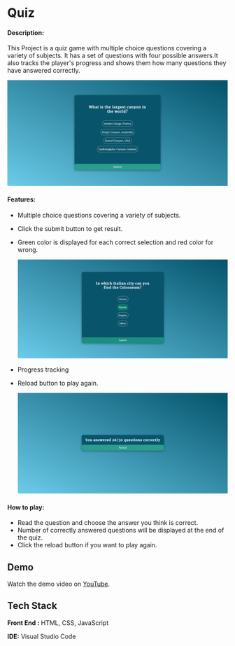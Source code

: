 
# Quiz

#### Description:

This Project is a quiz game with multiple choice questions covering a variety of subjects. It has a set of questions with four possible answers.It also tracks the player's progress and shows them how many questions they have answered correctly.

![screenshot](screencast/quiz.png)

#### Features:

- Multiple choice questions covering a variety of subjects.
- Click the submit button to get result.
- Green color is displayed for each correct selection and red color for wrong.

  ![screenshot](screencast/quiz1.png)
  
- Progress tracking
- Reload button to play again.

  ![screenshot](screencast/quiz2.png)

#### How to play:

- Read the question and choose the answer you think is correct.
- Number of correctly answered questions will be displayed at the end of the quiz.
- Click the reload button if you want to play again.


## Demo

Watch the demo video on [YouTube](https://youtu.be/-UL_EBLghO0).


## Tech Stack

**Front End :** HTML, CSS, JavaScript

**IDE:** Visual Studio Code


